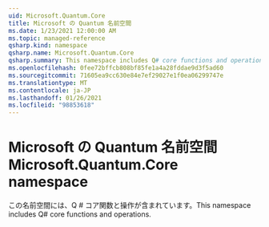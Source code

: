 ```yaml
---
uid: Microsoft.Quantum.Core
title: Microsoft の Quantum 名前空間
ms.date: 1/23/2021 12:00:00 AM
ms.topic: managed-reference
qsharp.kind: namespace
qsharp.name: Microsoft.Quantum.Core
qsharp.summary: This namespace includes Q# core functions and operations.
ms.openlocfilehash: 0fee72bffcb808bf85fe1a4a28fddae9d3f5ad60
ms.sourcegitcommit: 71605ea9cc630e84e7ef29027e1f0ea06299747e
ms.translationtype: MT
ms.contentlocale: ja-JP
ms.lasthandoff: 01/26/2021
ms.locfileid: "98853618"
---
```

# <a name="microsoftquantumcore-namespace"></a><span data-ttu-id="87633-102">Microsoft の Quantum 名前空間</span><span class="sxs-lookup"><span data-stu-id="87633-102">Microsoft.Quantum.Core namespace</span></span>

<span data-ttu-id="87633-103">この名前空間には、Q # コア関数と操作が含まれています。</span><span class="sxs-lookup"><span data-stu-id="87633-103">This namespace includes Q# core functions and operations.</span></span>

